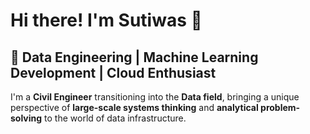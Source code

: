 # Hi there! I'm Sutiwas 👋

## 🚀 Data Engineering | Machine Learning Development | Cloud Enthusiast

I'm a **Civil Engineer** transitioning into the **Data field**, bringing a unique perspective of **large-scale systems thinking** and **analytical problem-solving** to the world of data infrastructure.
